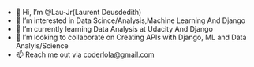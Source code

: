 - 👋 Hi, I’m @Lau-Jr(Laurent Deusdedith)
- 👀 I’m interested in Data Scince/Analysis,Machine Learning And Django
- 🌱 I’m currently learning Data Analysis at Udacity And Django
- 💞️ I’m looking to collaborate on Creating APIs with Django, ML and Data Analyis/Science
- 📫 Reach me out via coderlola@gmail.com

<!---
Lau-Jr/Lau-Jr is a ✨ special ✨ repository because its `README.md` (this file) appears on your GitHub profile.
You can click the Preview link to take a look at your changes.
--->

